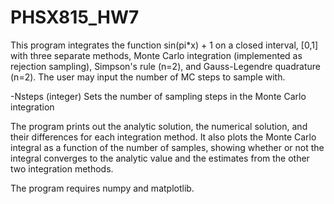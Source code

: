 # PHSX815_HW7

This program integrates the function sin(pi\*x) + 1 on a closed interval, [0,1] with three separate methods, Monte Carlo integration (implemented as rejection sampling), Simpson's rule (n=2), and Gauss-Legendre quadrature (n=2). The user may input the number of MC steps to sample with.


-Nsteps					(integer) Sets the number of sampling steps in the Monte Carlo integration


The program prints out the analytic solution, the numerical solution, and their differences for each integration method. It also plots the Monte Carlo integral as a function of the number of samples, showing whether or not the integral converges to the analytic value and the estimates from the other two integration methods.

The program requires numpy and matplotlib.
